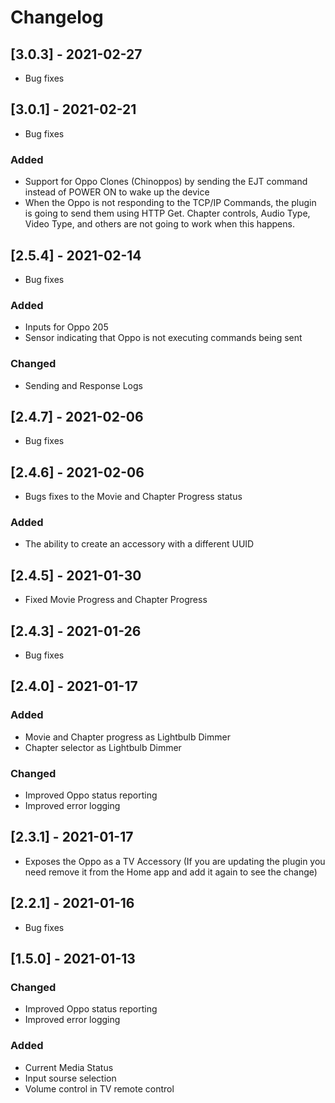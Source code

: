 # Changelog
## [3.0.3] - 2021-02-27
- Bug fixes
## [3.0.1] - 2021-02-21
- Bug fixes
### Added
- Support for Oppo Clones (Chinoppos) by sending the EJT command instead of POWER ON to wake up the device
- When the Oppo is not responding to the TCP/IP Commands, the plugin is going to send them using HTTP Get. Chapter controls, Audio Type, Video Type, and others are not going to work when this happens.
## [2.5.4] - 2021-02-14
- Bug fixes
### Added
- Inputs for Oppo 205
- Sensor indicating that Oppo is not executing commands being sent
### Changed
- Sending and Response Logs
## [2.4.7] - 2021-02-06
- Bug fixes
## [2.4.6] - 2021-02-06
- Bugs fixes to the Movie and Chapter Progress status
### Added
- The ability to create an accessory with a different UUID
## [2.4.5] - 2021-01-30
- Fixed Movie Progress and Chapter Progress
## [2.4.3] - 2021-01-26
- Bug fixes
## [2.4.0] - 2021-01-17
### Added
- Movie and Chapter progress as Lightbulb Dimmer
- Chapter selector as Lightbulb Dimmer
### Changed
- Improved Oppo status reporting
- Improved error logging
## [2.3.1] - 2021-01-17
- Exposes the Oppo as a TV Accessory (If you are updating the plugin you need remove it from the Home app and add it again to see the change)
## [2.2.1] - 2021-01-16
- Bug fixes
## [1.5.0] - 2021-01-13
### Changed
- Improved Oppo status reporting
- Improved error logging
### Added
- Current Media Status
- Input sourse selection
- Volume control in TV remote control

